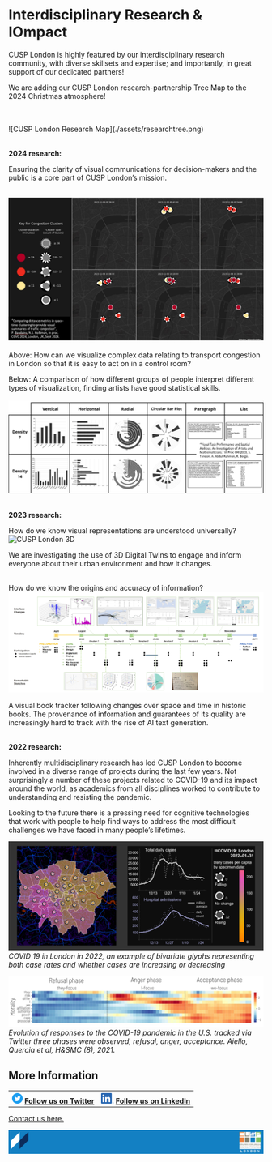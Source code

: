 # Interdisciplinary Research & IOmpact

CUSP London is highly featured by our interdisciplinary research community, with diverse skillsets and expertise; and importantly, in great support of our dedicated partners!

We are adding our CUSP London research-partnership Tree Map to the 2024 Christmas atmosphere!

<br>
<br>
![CUSP London Research Map](./assets/researchtree.png)
<br>
<br>


**2024 research:** <br>

Ensuring the clarity of visual communications for decision-makers and the public is a core part of CUSP London’s mission.
<br>
<br>

![CUSP London 3D](./assets/page-3-1-2024.jpg)
<br>
<br>
Above: How can we visualize complex data relating to transport congestion in London so that it is easy to act on in a control room?

Below: A comparison of how different groups of people interpret different types of visualization, finding artists have good statistical skills.
<br>
<br>
![CUSP London tracker](./assets/page-3-2-2024.jpg)
<br>
<br>

**2023 research:** <br>

How do we know visual representations are understood universally?<br>
![CUSP London 3D](./assets/Page3-1.PNG)

We are investigating the use of 3D Digital Twins to engage and inform everyone about their urban environment and how it changes.
<br>
<br>

How do we know the origins and accuracy of information?<br>
![CUSP London tracker](./assets/Page3-2.png)

A visual book tracker following changes over space and time in historic books.  The provenance of information and guarantees of its quality are increasingly hard to track with the rise of AI text generation.
<br>
<br>

**2022 research:** <br>

Inherently multidisciplinary research has led CUSP London to become involved in a diverse range of projects during the last few years. 
Not surprisingly a number of these projects related to COVID-19 and its impact around the world, as academics from all disciplines worked to contribute to understanding and resisting  the pandemic.

Looking to the future there is a pressing need for cognitive technologies that work with people to help find ways to address the most difficult challenges we have faced in many people’s lifetimes. 

![CUSP London COVID Visuals](./assets/covid2022.jpg)
*COVID 19 in London in 2022, an example of bivariate glyphs representing both case rates and whether cases are increasing or decreasing* 

![Evolution of COVID Responses](./assets/Quercia.jpg)
*Evolution of responses to the COVID-19 pandemic in the U.S. tracked via Twitter three phases were observed, refusal, anger, acceptance. Aiello, Quercia et al, H&SMC (8), 2021.*

## More Information

<table border="0" cellspacing="0" cellpadding="0">
  <tr>
    <th>
<a href="https://twitter.com/cusplondon?lang=en"><img src="./assets/Twitterblue.svg" alt="Twitter" style="width:21px;height:21px;"></a>
<a href="https://twitter.com/cusplondon?lang=en">Follow us on Twitter</a>
    </th>
        <th>
<a href="https://www.linkedin.com/company/centre-for-urban-science-and-progress-london-cusp-london-king-s-college-london/"><img src="./assets/LI-In-Bug.png" alt="Linked In" style="height:21px;"></a>
<a href="https://www.linkedin.com/company/centre-for-urban-science-and-progress-london-cusp-london-king-s-college-london/)">Follow us on LinkedIn</a>
       </th>
   </tr>
</table>

[Contact us here.](./YouCanJoinUs.md)

![CUSP London Logo](./assets/CUSPbanner_thin_03.png)
